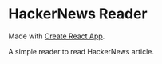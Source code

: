 # HackerNews Reader

Made with [Create React App](https://github.com/facebook/create-react-app).

A simple reader to read HackerNews article.
